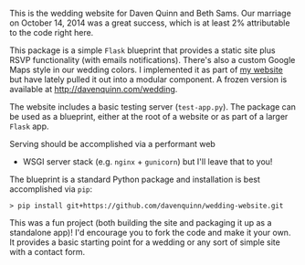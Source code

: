 This is the wedding website for Daven Quinn and Beth Sams.
Our marriage on October 14, 2014 was a great
success, which is at least 2% attributable to the code
right here.

This package is a simple `Flask` blueprint that
provides a static site plus RSVP functionality (with
emails notifications). There's also a custom Google Maps
style in our wedding colors. I implemented it as part of
[my website](http://davenquinn.com) but have lately
pulled it out into a modular component. A frozen version
is available at http://davenquinn.com/wedding.

The website includes a basic testing server (`test-app.py`).
The package can be used as a blueprint, either at the root
of a website or as part of a larger `Flask` app.

Serving should be accomplished via a performant web
+ WSGI server stack (e.g. `nginx` + `gunicorn`) but
I'll leave that to you!

The blueprint is a standard Python package and installation
is best accomplished via `pip`:

    > pip install git+https://github.com/davenquinn/wedding-website.git

This was a fun project (both building the site and packaging it up as a standalone app)! I'd encourage
you to fork the code and make it your own. It provides
a basic starting point for a wedding or any sort of
simple site with a contact form.

